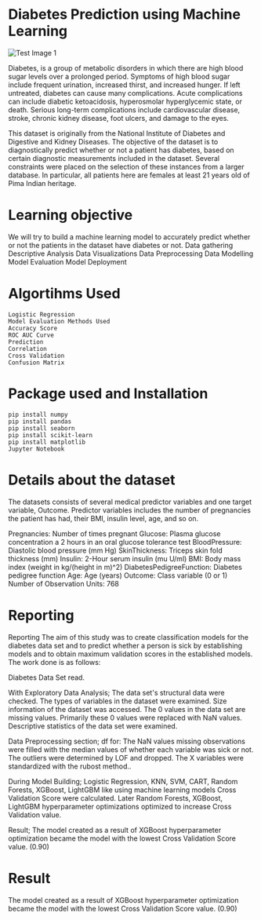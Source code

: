# Diabetes Prediction using Machine Learning

![Test Image 1](https://risingkashmir.com/wp-content/uploads/2024/03/ef89aab3-9a04-4318-bd4e-ed8ab0d0e3e9.jpg)

Diabetes, is a group of metabolic disorders in which there are high blood sugar levels over a prolonged period. Symptoms of high blood sugar include frequent urination, increased thirst, and increased hunger. If left untreated, diabetes can cause many complications. Acute complications can include diabetic ketoacidosis, hyperosmolar hyperglycemic state, or death. Serious long-term complications include cardiovascular disease, stroke, chronic kidney disease, foot ulcers, and damage to the eyes.

This dataset is originally from the National Institute of Diabetes and Digestive and Kidney Diseases. The objective of the dataset is to diagnostically predict whether or not a patient has diabetes, based on certain diagnostic measurements included in the dataset. Several constraints were placed on the selection of these instances from a larger database. In particular, all patients here are females at least 21 years old of Pima Indian heritage.

# Learning objective
We will try to build a machine learning model to accurately predict whether or not the patients in the dataset have diabetes or not.
    Data gathering
    Descriptive Analysis
    Data Visualizations
    Data Preprocessing
    Data Modelling
    Model Evaluation
    Model Deployment
# Algortihms Used
    Logistic Regression
    Model Evaluation Methods Used
    Accuracy Score
    ROC AUC Curve
    Prediction
    Correlation
    Cross Validation
    Confusion Matrix
# Package used and Installation
    pip install numpy
    pip install pandas
    pip install seaborn
    pip install scikit-learn
    pip install matplotlib
    Jupyter Notebook
# Details about the dataset
The datasets consists of several medical predictor variables and one target variable, Outcome. Predictor variables includes the number of pregnancies the patient has had, their BMI, insulin level, age, and so on.

Pregnancies: Number of times pregnant
Glucose: Plasma glucose concentration a 2 hours in an oral glucose tolerance test
BloodPressure: Diastolic blood pressure (mm Hg)
SkinThickness: Triceps skin fold thickness (mm)
Insulin: 2-Hour serum insulin (mu U/ml)
BMI: Body mass index (weight in kg/(height in m)^2)
DiabetesPedigreeFunction: Diabetes pedigree function
Age: Age (years)
Outcome: Class variable (0 or 1)
Number of Observation Units: 768
# Reporting 
Reporting
The aim of this study was to create classification models for the diabetes data set and to predict whether a person is sick by establishing models and to obtain maximum validation scores in the established models. The work done is as follows:

Diabetes Data Set read.

With Exploratory Data Analysis; The data set's structural data were checked. The types of variables in the dataset were examined. Size information of the dataset was accessed. The 0 values in the data set are missing values. Primarily these 0 values were replaced with NaN values. Descriptive statistics of the data set were examined.

Data Preprocessing section; df for: The NaN values missing observations were filled with the median values of whether each variable was sick or not. The outliers were determined by LOF and dropped. The X variables were standardized with the rubost method..

During Model Building; Logistic Regression, KNN, SVM, CART, Random Forests, XGBoost, LightGBM like using machine learning models Cross Validation Score were calculated. Later Random Forests, XGBoost, LightGBM hyperparameter optimizations optimized to increase Cross Validation value.

Result; The model created as a result of XGBoost hyperparameter optimization became the model with the lowest Cross Validation Score value. (0.90)

# Result 
The model created as a result of XGBoost hyperparameter optimization became the model with the lowest Cross Validation Score value. (0.90)
